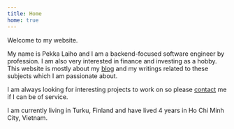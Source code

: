 ```yaml
---
title: Home
home: true
---
```


Welcome to my website.

My name is Pekka Laiho and I am a backend-focused software engineer by profession. I am also very interested in finance and investing as a hobby. This website is mostly about my [blog](/blog/) and my writings related to these subjects which I am passionate about.

I am always looking for interesting projects to work on so please [contact](/about/) me if I can be of service.

I am currently living in Turku, Finland and have lived 4 years in Ho Chi Minh City, Vietnam.
